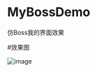 # MyBossDemo
仿Boss我的界面效果

#效果图

![image](https://github.com/dalong982242260/MyBossDemo/blob/master/video/boss.gif)

